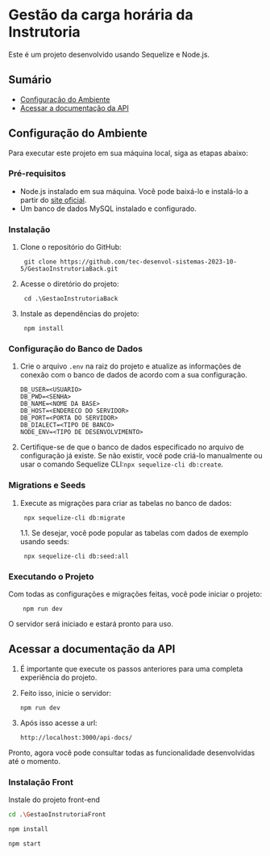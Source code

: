# Gestão da carga horária da Instrutoria

Este é um projeto desenvolvido usando Sequelize e Node.js.

## Sumário
- [Configuração do Ambiente](#configuração-do-ambiente)
- [Acessar a documentação da API](#acessar-a-documentação-da-api)

## Configuração do Ambiente

Para executar este projeto em sua máquina local, siga as etapas abaixo:

### Pré-requisitos

- Node.js instalado em sua máquina. Você pode baixá-lo e instalá-lo a partir do [site oficial](https://nodejs.org/).
- Um banco de dados MySQL instalado e configurado. 

### Instalação

1. Clone o repositório do GitHub:

        git clone https://github.com/tec-desenvol-sistemas-2023-10-5/GestaoInstrutoriaBack.git

2. Acesse o diretório do projeto:

        cd .\GestaoInstrutoriaBack

3. Instale as dependências do projeto:

        npm install

### Configuração do Banco de Dados

1. Crie o arquivo `.env` na raiz do projeto e atualize as informações de conexão com o banco de dados de acordo com a sua configuração.
	```
	DB_USER=<USUARIO>
	DB_PWD=<SENHA>
	DB_NAME=<NOME DA BASE>
	DB_HOST=<ENDERECO DO SERVIDOR>
	DB_PORT=<PORTA DO SERVIDOR>
	DB_DIALECT=<TIPO DE BANCO>
	NODE_ENV=<TIPO DE DESENVOLVIMENTO>
	```

2. Certifique-se de que o banco de dados especificado no arquivo de configuração já existe.
	Se não existir, você pode criá-lo manualmente ou usar o comando Sequelize CLI:`npx sequelize-cli db:create`.

### Migrations e Seeds

1. Execute as migrações para criar as tabelas no banco de dados:

        npx sequelize-cli db:migrate

	1.1. Se desejar, você pode popular as tabelas com dados de exemplo usando seeds:

        npx sequelize-cli db:seed:all

### Executando o Projeto

Com todas as configurações e migrações feitas, você pode iniciar o projeto:

        npm run dev

O servidor será iniciado e estará pronto para uso.

## Acessar a documentação da API
1. É importante que execute os passos anteriores para uma completa experiência do projeto.

2. Feito isso, inicie o servidor:
	```
	npm run dev
	```
3. Após isso acesse a url:
	```
 	http://localhost:3000/api-docs/
	```

Pronto, agora você pode consultar todas as funcionalidade desenvolvidas até o momento.

### Instalação Front

Instale do projeto front-end

```bash
cd .\GestaoInstrutoriaFront

npm install

npm start
```

